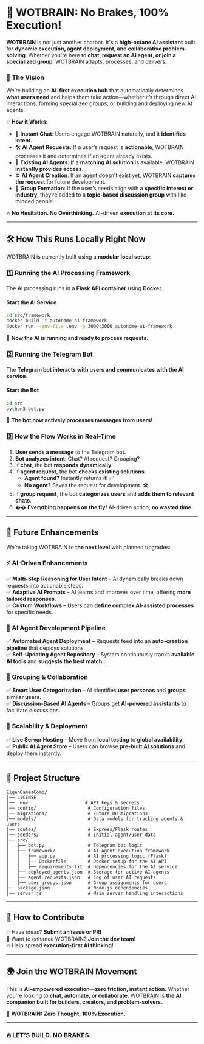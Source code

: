 # 🚀 WOTBRAIN: No Brakes, 100% Execution!

**WOTBRAIN** is not just another chatbot. It's a **high-octane AI assistant** built for **dynamic execution, agent deployment, and collaborative problem-solving**. Whether you're here to **chat, request an AI agent, or join a specialized group**, WOTBRAIN adapts, processes, and delivers.

### 🌟 **The Vision**
We’re building an **AI-first execution hub** that automatically determines **what users need** and helps them take action—whether it’s through direct AI interactions, forming specialized groups, or building and deploying new AI agents.

💡 **How it Works:**
- 🤖 **Instant Chat**: Users engage WOTBRAIN naturally, and it **identifies intent.**  
- 🛠 **AI Agent Requests**: If a user’s request is **actionable**, WOTBRAIN processes it and determines if an agent already exists.  
- 📂 **Existing AI Agents**: If a **matching AI solution** is available, WOTBRAIN **instantly provides access.**  
- ⚙️ **AI Agent Creation**: If an agent doesn’t exist yet, WOTBRAIN **captures the request** for future development.  
- 👥 **Group Formation**: If the user’s needs align with a **specific interest or industry**, they’re added to a **topic-based discussion group** with like-minded people.  

🔥 **No Hesitation. No Overthinking.** AI-driven **execution at its core.**

---

## 🛠 **How This Runs Locally Right Now**  
WOTBRAIN is currently built using a **modular local setup**:

### **1️⃣ Running the AI Processing Framework**  
The AI processing runs in a **Flask API container** using **Docker**.

#### **Start the AI Service**
```sh
cd src/framework
docker build -t autonome-ai-framework .
docker run --env-file .env -p 3000:3000 autonome-ai-framework
```
🚀 **Now the AI is running and ready to process requests.**  

### **2️⃣ Running the Telegram Bot**  
The **Telegram bot interacts with users and communicates with the AI service**.

#### **Start the Bot**
```sh
cd src
python3 bot.py
```
🔹 **The bot now actively processes messages from users!**  

### **3️⃣ How the Flow Works in Real-Time**
1. **User sends a message** to the Telegram bot.  
2. **Bot analyzes intent**: Chat? AI request? Grouping?  
3. If **chat**, the bot **responds dynamically**.  
4. If **agent request**, the bot **checks existing solutions**.  
   - **Agent found?** Instantly returns it! ✅  
   - **No agent?** Saves the request for development. 🛠  
5. If **group request**, the bot **categorizes users** and **adds them to relevant chats**.  
6. �� **Everything happens on the fly!** AI-driven action, **no wasted time**.  

---

## 🚀 **Future Enhancements**
We’re taking WOTBRAIN to **the next level** with planned upgrades:

### **⚡ AI-Driven Enhancements**
✅ **Multi-Step Reasoning for User Intent** – AI dynamically breaks down requests into actionable steps.  
✅ **Adaptive AI Prompts** – AI learns and improves over time, offering **more tailored responses**.  
✅ **Custom Workflows** – Users can **define complex AI-assisted processes** for specific needs.  

### **📂 AI Agent Development Pipeline**
✅ **Automated Agent Deployment** – Requests feed into an **auto-creation pipeline** that deploys solutions.  
✅ **Self-Updating Agent Repository** – System continuously tracks **available AI tools** and **suggests the best match.**  

### **👥 Grouping & Collaboration**
✅ **Smart User Categorization** – AI identifies **user personas** and **groups similar users.**  
✅ **Discussion-Based AI Agents** – Groups get **AI-powered assistants** to facilitate discussions.  

### **📡 Scalability & Deployment**
✅ **Live Server Hosting** – Move from **local testing** to **global availability**.  
✅ **Public AI Agent Store** – Users can browse **pre-built AI solutions** and deploy them instantly.  

---

## 🎯 **Project Structure**
```plaintext
EigenGamesComp/
│── LICENSE
│── .env                     # API keys & secrets
│── config/                   # Configuration files
│── migrations/               # Future DB migrations
│── models/                   # Data models for tracking agents & users
│── routes/                   # Express/Flask routes
│── seeders/                  # Initial agent/user data
│── src/
│   ├── bot.py                # Telegram bot logic
│   ├── framework/            # AI Agent execution framework
│   │   ├── app.py            # AI processing logic (Flask)
│   │   ├── Dockerfile        # Docker setup for the AI API
│   │   ├── requirements.txt  # Dependencies for the AI service
│   ├── deployed_agents.json  # Storage for active AI agents
│   ├── agent_requests.json   # Log of user AI requests
│   ├── user_groups.json      # Group assignments for users
│── package.json              # Node.js dependencies
│── server.js                 # Main server handling interactions
```

---

## 📡 **How to Contribute**
💡 Have ideas? **Submit an issue or PR!**  
🔧 Want to enhance WOTBRAIN? **Join the dev team!**  
🔥 Help spread **execution-first AI thinking!**  

---

## 🌍 **Join the WOTBRAIN Movement**
This is **AI-empowered execution**—**zero friction, instant action.** Whether you're looking to **chat, automate, or collaborate**, WOTBRAIN is **the AI companion built for builders, creators, and problem-solvers.**  

🚀 **WOTBRAIN: Zero Thought, 100% Execution.**  

---

### **🔥 LET’S BUILD. NO BRAKES.**  

